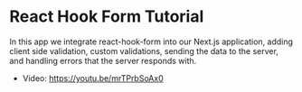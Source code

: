 # React Hook Form Tutorial

In this app we integrate react-hook-form into our Next.js application, adding client side validation, custom validations, sending the data to the server, and handling errors that the server responds with.

- Video: https://youtu.be/mrTPrbSoAx0
